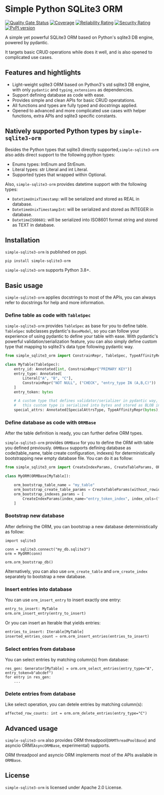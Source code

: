 # Simple Python SQLite3 ORM

[![Quality Gate Status](https://sonarcloud.io/api/project_badges/measure?project=pga2rn_simple-sqlite3-orm&metric=alert_status)](https://sonarcloud.io/summary/new_code?id=pga2rn_simple-sqlite3-orm)
[![Coverage](https://sonarcloud.io/api/project_badges/measure?project=pga2rn_simple-sqlite3-orm&metric=coverage)](https://sonarcloud.io/summary/new_code?id=pga2rn_simple-sqlite3-orm)
[![Reliability Rating](https://sonarcloud.io/api/project_badges/measure?project=pga2rn_simple-sqlite3-orm&metric=reliability_rating)](https://sonarcloud.io/summary/new_code?id=pga2rn_simple-sqlite3-orm)
[![Security Rating](https://sonarcloud.io/api/project_badges/measure?project=pga2rn_simple-sqlite3-orm&metric=security_rating)](https://sonarcloud.io/summary/new_code?id=pga2rn_simple-sqlite3-orm)
[![PyPI version](https://badge.fury.io/py/simple-sqlite3-orm.svg)](https://badge.fury.io/py/simple-sqlite3-orm)

A simple yet powerful SQLite3 ORM based on Python's sqlite3 DB engine, powered by pydantic.

It targets basic CRUD operations while does it well, and is also opened to complicated use cases.

## Features and hightlights

- Light-weight sqlite3 ORM based on Python3's std sqlite3 DB engine, with only `pydantic` and `typing_extensions` as dependencies.
- Support defining database as code with ease.
- Provides simple and clean APIs for basic CRUD operatations.
- All functions and types are fully typed and docstrings applied.
- Opened to advanced and more complicated use cases with helper functions, extra APIs and sqlite3 specific constants.

## Natively supported Python types by `simple-sqlite3-orm`

Besides the Python types that sqlite3 directly supported,`simple-sqlite3-orm` also adds direct support to the following python types:

- Enums types: IntEnum and StrEnum.
- Literal types: str Literal and int Literal.
- Supported types that wrapped within Optional.

Also, `simple-sqlite3-orm` provides datetime support with the following types:

- `DatetimeUnixTimestamp`: will be serialized and stored as REAL in database.
- `DatetimeUnixTimestampInt`: will be serialized and stored as INTEGER in database.
- `DatetimeISO8601`: will be serialized into ISO8601 format string and stored as TEXT in database.

## Installation

`simple-sqlite3-orm` is published on pypi.

```shell
pip install simple-sqlite3-orm
```

`simple-sqlite3-orm` supports Python 3.8+.

## Basic usage

`simple-sqlite3-orm` applies docstrings to most of the APIs, you can always refer to docstrings for help and more information.

### Define table as code with `TableSpec`

`simple-sqlite3-orm` provides `TableSpec` as base for you to define table.
`TableSpec` subclasses pydantic's `BaseModel`, so you can follow your experience of using pydantic to define your table with ease.
With pydantic's powerful validation/serialization feature, you can also simply define custom type that mapping to sqlite3's data type following pydantic way.

```python
from simple_sqlite3_orm import ConstrainRepr, TableSpec, TypeAffinityRepr

class MyTable(TableSpec):
    entry_id: Annotated[int, ConstrainRepr("PRIMARY KEY")]
    entry_type: Annotated[
        Literal["A", "B", "C"],
        ConstrainRepr("NOT NULL", ("CHECK", "entry_type IN (A,B,C)"))
    ]
    entry_token: bytes

    # A custom type that defines validator/serializer in pydantic way,
    #   this custom type is serialized into bytes and stored as BLOB in database.
    special_attrs: Annotated[SpecialAttrsType, TypeAffinityRepr(bytes), ConstrainRepr("NOT NULL")]
```

### Define database as code with `ORMBase`

After the table definition is ready, you can further define ORM types.

`simple-sqlite3-orm` provides `ORMBase` for you to define the ORM with table you defined previously.
`ORMBase` supports defining database as code(table_name, table create configuration, indexes) for deterministically bootstrapping new empty database file.
You can do it as follow:

```python
from simple_sqlite3_orm import CreateIndexParams, CreateTableParams, ORMBase

class MyORM(ORMBase[MyTable]):

    orm_bootstrap_table_name = "my_table"
    orm_bootstrap_create_table_params = CreateTableParams(without_rowid=True)
    orm_bootstrap_indexes_params = [
        CreateIndexParams(index_name="entry_token_index", index_cols=("entry_token",))
    ]
```

### Bootstrap new database

After defining the ORM, you can bootstrap a new database deterministically as follow:

```python3
import sqlite3

conn = sqlite3.connect("my_db.sqlite3")
orm = MyORM(conn)

orm.orm_bootstrap_db()
```

Alternatively, you can also use `orm_create_table` and `orm_create_index` separately to bootstrap a new database.

### Insert entries into database

You can use `orm_insert_entry` to insert exactly one entry:

```python
entry_to_insert: MyTable
orm.orm_insert_entry(entry_to_insert)
```

Or you can insert an Iterable that yields entries:

```python
entries_to_insert: Iterable[MyTable]
inserted_entries_count = orm.orm_insert_entries(entries_to_insert)
```

### Select entries from database

You can select entries by matching column(s) from database:

```python3
res_gen: Generator[MyTable] = orm.orm_select_entries(entry_type="A", entry_token=b"abcdef")
for entry in res_gen:
    ...
```

### Delete entries from database

Like select operation, you can detele entries by matching column(s):

```python3
affected_row_counts: int = orm.orm_delete_entries(entry_type="C")
```

## Advanced usage

`simple-sqlite3-orm` also provides ORM threadpool(`ORMThreadPoolBase`) and asyncio ORM(`AsyncORMBase`, experimental) supports.

ORM threadpool and asyncio ORM implements most of the APIs available in `ORMBase`.

## License

`simple-sqlite3-orm` is licensed under Apache 2.0 License.
